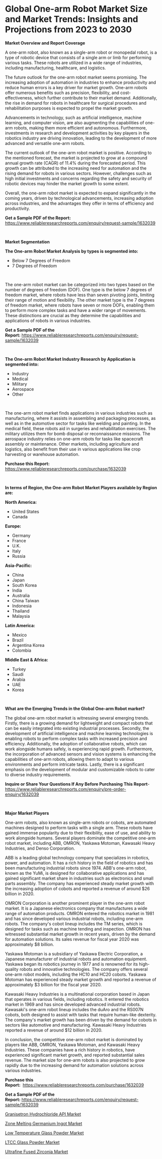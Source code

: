 <p><h1>Global One-arm Robot Market Size and Market Trends: Insights and Projections from 2023 to 2030</h1></p><p><strong>Market Overview and Report Coverage</strong></p>
<p><p>A one-arm robot, also known as a single-arm robot or monopedal robot, is a type of robotic device that consists of a single arm or limb for performing various tasks. These robots are utilized in a wide range of industries, including manufacturing, healthcare, and logistics.</p><p>The future outlook for the one-arm robot market seems promising. The increasing adoption of automation in industries to enhance productivity and reduce human errors is a key driver for market growth. One-arm robots offer numerous benefits such as precision, flexibility, and cost-effectiveness, which further contribute to their market demand. Additionally, the rise in demand for robots in healthcare for surgical procedures and rehabilitation purposes is expected to propel the market growth.</p><p>Advancements in technology, such as artificial intelligence, machine learning, and computer vision, are also augmenting the capabilities of one-arm robots, making them more efficient and autonomous. Furthermore, investments in research and development activities by key players in the robotics industry are driving innovation, leading to the development of more advanced and versatile one-arm robots.</p><p>The current outlook of the one-arm robot market is positive. According to the mentioned forecast, the market is projected to grow at a compound annual growth rate (CAGR) of 11.4% during the forecasted period. This growth can be attributed to the increasing need for automation and the rising demand for robots in various sectors. However, challenges such as high initial investments and concerns regarding the safety and security of robotic devices may hinder the market growth to some extent.</p><p>Overall, the one-arm robot market is expected to expand significantly in the coming years, driven by technological advancements, increasing adoption across industries, and the advantages they offer in terms of efficiency and productivity.</p></p>
<p><strong>Get a Sample PDF of the Report:</strong> <a href="https://www.reliableresearchreports.com/enquiry/request-sample/1632039">https://www.reliableresearchreports.com/enquiry/request-sample/1632039</a></p>
<p>&nbsp;</p>
<p><strong>Market Segmentation</strong></p>
<p><strong>The One-arm Robot Market Analysis by types is segmented into:</strong></p>
<p><ul><li>Below 7 Degrees of Freedom</li><li>7 Degrees of Freedom</li></ul></p>
<p>&nbsp;</p>
<p><p>The one-arm robot market can be categorized into two types based on the number of degrees of freedom (DOF). One type is the below 7 degrees of freedom market, where robots have less than seven pivoting joints, limiting their range of motion and flexibility. The other market type is the 7 degrees of freedom market, where robots have seven or more DOFs, enabling them to perform more complex tasks and have a wider range of movements. These distinctions are crucial as they determine the capabilities and applications of robots in various industries.</p></p>
<p><strong>Get a Sample PDF of the Report:</strong>&nbsp;<a href="https://www.reliableresearchreports.com/enquiry/request-sample/1632039">https://www.reliableresearchreports.com/enquiry/request-sample/1632039</a></p>
<p>&nbsp;</p>
<p><strong>The One-arm Robot Market Industry Research by Application is segmented into:</strong></p>
<p><ul><li>Industry</li><li>Medical</li><li>Military</li><li>Aerospace</li><li>Other</li></ul></p>
<p>&nbsp;</p>
<p><p>The one-arm robot market finds applications in various industries such as manufacturing, where it assists in assembling and packaging processes, as well as in the automotive sector for tasks like welding and painting. In the medical field, these robots aid in surgeries and rehabilitation exercises. The military utilizes them for bomb disposal or reconnaissance missions. The aerospace industry relies on one-arm robots for tasks like spacecraft assembly or maintenance. Other markets, including agriculture and logistics, also benefit from their use in various applications like crop harvesting or warehouse automation.</p></p>
<p><strong>Purchase this Report:</strong>&nbsp; <a href="https://www.reliableresearchreports.com/purchase/1632039">https://www.reliableresearchreports.com/purchase/1632039</a></p>
<p>&nbsp;</p>
<p><strong>In terms of Region, the One-arm Robot Market Players available by Region are:</strong></p>
<p>
    <p> <strong> North America: </strong>
        <ul>
            <li>United States</li>
            <li>Canada</li>
        </ul>
        </p> 
    <p> <strong> Europe: </strong>
        <ul>
            <li>Germany</li>
            <li>France</li>
            <li>U.K.</li>
            <li>Italy</li>
            <li>Russia</li>
        </ul>
        </p> 
    <p> <strong> Asia-Pacific: </strong>
        <ul>
            <li>China</li>
            <li>Japan</li>
            <li>South Korea</li>
            <li>India</li>
            <li>Australia</li>
            <li>China Taiwan</li>
            <li>Indonesia</li>
            <li>Thailand</li>
            <li>Malaysia</li>
        </ul>
        </p> 
    <p> <strong> Latin America: </strong>
        <ul>
            <li>Mexico</li>
            <li>Brazil</li>
            <li>Argentina Korea</li>
            <li>Colombia</li>
        </ul>
        </p> 
    <p> <strong> Middle East & Africa: </strong>
        <ul>
            <li>Turkey</li>
            <li>Saudi</li>
            <li>Arabia</li>
            <li>UAE</li>
            <li>Korea</li>
        </ul>
    </p>
    </p>
<p>&nbsp;</p>
<p><strong>What are the Emerging Trends in the Global One-arm Robot market?</strong></p>
<p><p>The global one-arm robot market is witnessing several emerging trends. Firstly, there is a growing demand for lightweight and compact robots that can be easily integrated into existing industrial processes. Secondly, the development of artificial intelligence and machine learning technologies is enabling robots to perform complex tasks with increased precision and efficiency. Additionally, the adoption of collaborative robots, which can work alongside humans safely, is experiencing rapid growth. Furthermore, the incorporation of advanced sensors and vision systems is enhancing the capabilities of one-arm robots, allowing them to adapt to various environments and perform intricate tasks. Lastly, there is a significant emphasis on the development of modular and customizable robots to cater to diverse industry requirements.</p></p>
<p><strong>Inquire or Share Your Questions If Any Before Purchasing This Report</strong>- <a href="https://www.reliableresearchreports.com/enquiry/pre-order-enquiry/1632039">https://www.reliableresearchreports.com/enquiry/pre-order-enquiry/1632039</a></p>
<p>&nbsp;</p>
<p><strong>Major Market Players</strong></p>
<p><p>One-arm robots, also known as single-arm robots or cobots, are automated machines designed to perform tasks with a single arm. These robots have gained immense popularity due to their flexibility, ease of use, and ability to work alongside humans. Several players dominate the competitive one-arm robot market, including ABB, OMRON, Yaskawa Motoman, Kawasaki Heavy Industries, and Denso Corporation.</p><p>ABB is a leading global technology company that specializes in robotics, power, and automation. It has a rich history in the field of robotics and has been manufacturing industrial robots since 1974. ABB's one-arm robot, known as the YuMi, is designed for collaborative applications and has gained significant market share in industries such as electronics and small parts assembly. The company has experienced steady market growth with the increasing adoption of cobots and reported a revenue of around $26 billion in 2020.</p><p>OMRON Corporation is another prominent player in the one-arm robot market. It is a Japanese electronics company that manufactures a wide range of automation products. OMRON entered the robotics market in 1981 and has since developed various industrial robots, including one-arm robots. The company's cobot lineup includes the TM series, which is designed for tasks such as machine tending and inspection. OMRON has witnessed substantial market growth in recent years, driven by the demand for automation solutions. Its sales revenue for fiscal year 2020 was approximately $8 billion.</p><p>Yaskawa Motoman is a subsidiary of Yaskawa Electric Corporation, a Japanese manufacturer of industrial robots and automation equipment. Yaskawa began its robotics journey in 1977 and is renowned for its high-quality robots and innovative technologies. The company offers several one-arm robot models, including the HC10 and HC20 cobots. Yaskawa Motoman has experienced steady market growth and reported a revenue of approximately $3 billion for the fiscal year 2020.</p><p>Kawasaki Heavy Industries is a multinational corporation based in Japan that operates in various fields, including robotics. It entered the robotics market in 1969 and has since developed advanced industrial robots. Kawasaki's one-arm robot lineup includes the duAro and the RS007N cobots, both designed to assist with tasks that require human-like dexterity. The company's market growth has been driven by the demand for cobots in sectors like automotive and manufacturing. Kawasaki Heavy Industries reported a revenue of around $12 billion in 2020.</p><p>In conclusion, the competitive one-arm robot market is dominated by players like ABB, OMRON, Yaskawa Motoman, and Kawasaki Heavy Industries. These companies have a rich history in robotics, have experienced significant market growth, and reported substantial sales revenue. The market size for one-arm robots is also projected to grow rapidly due to the increasing demand for automation solutions across various industries.</p></p>
<p><strong>Purchase this Report:</strong>&nbsp;&nbsp;<a href="https://www.reliableresearchreports.com/purchase/1632039">https://www.reliableresearchreports.com/purchase/1632039</a></p>
<p></p>
<p><strong>Get a Sample PDF of the Report:</strong>&nbsp;<a href="https://www.reliableresearchreports.com/enquiry/request-sample/1632039">https://www.reliableresearchreports.com/enquiry/request-sample/1632039</a></p>
<p><p><a href="https://medium.com/@beaublock2023/granisetron-hydrochloride-api-market-competitive-analysis-market-trends-and-forecast-to-2030-094668fb7d75">Granisetron Hydrochloride API Market</a></p><p><a href="https://medium.com/@rogerking1949/zone-melting-germanium-ingot-market-furnishes-information-on-market-share-market-trends-and-52bba99db91d">Zone Melting Germanium Ingot Market</a></p><p><a href="https://medium.com/@ulicesweber/low-temperature-glass-powder-market-report-reveals-the-latest-trends-and-growth-opportunities-of-8a7d57362757">Low Temperature Glass Powder Market</a></p><p><a href="https://medium.com/@deronwisoky1977/ltcc-glass-powder-market-insight-market-trends-growth-forecasted-from-2023-to-2030-54ef282f2a91">LTCC Glass Powder Market</a></p><p><a href="https://medium.com/@elisamohr1910/ultrafine-fused-zirconia-market-share-evolution-and-market-growth-trends-2023-2030-9c8e32415830">Ultrafine Fused Zirconia Market</a></p></p>